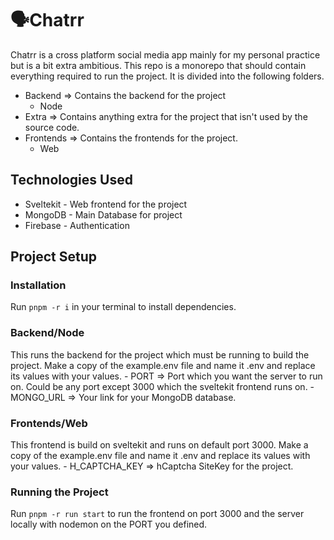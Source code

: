 # 🗣Chatrr

Chatrr is a cross platform social media app mainly for my personal practice but is a bit extra ambitious. This repo is a monorepo that should contain everything required to run the project. It is divided into the following folders.
- Backend => Contains the backend for the project
    - Node
- Extra => Contains anything extra for the project that isn't used by the source code.
- Frontends => Contains the frontends for the project.
    - Web

## Technologies Used
- Sveltekit - Web frontend for the project
- MongoDB - Main Database for project
- Firebase - Authentication

## Project Setup
### Installation
Run `pnpm -r i` in your terminal to install dependencies.
### Backend/Node
This runs the backend for the project which must be running to build the project.
Make a copy of the example.env file and name it .env and replace its values with your values.
    - PORT => Port which you want the server to run on. Could be any port except 3000 which the sveltekit frontend runs on.
    - MONGO_URL => Your link for your MongoDB database.
### Frontends/Web
This frontend is build on sveltekit and runs on default port 3000.
Make a copy of the example.env file and name it .env and replace its values with your values.
    - H_CAPTCHA_KEY => hCaptcha SiteKey for the project.
### Running the Project
Run `pnpm -r run start` to run the frontend on port 3000 and the server locally with nodemon on the PORT you defined.